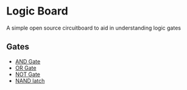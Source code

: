 # Logic Board

A simple open source circuitboard to aid in understanding logic gates

## Gates

* [AND Gate](https://www.falstad.com/circuit/circuitjs.html?ctz=CQAgjCAMB0l3BWcMBMcUHYMGZIA4UA2ATmIxAUgpABZsKBTAWjDACgA3W7FcY3urzA0aUMTSpIq06AjYAXECjx5wYXtmyE1vKhBgISdCXgyEMkFAhTEo0QggwoaYYpBoYaxBGFVg4IAAmDABmAIYArgA28gpKKuBmIJraYEl6doZkGMTY1jQIZG6qMA54WuZg2MQE+DnIVMHh0bEAzkr4Sk5dvJi6YuFRrQxs7cqqfcnWPWJUg8NsAE4dExIzztIgbnBL8atUeb1rVNuQbIHJeKKEoikgN0pBoZExTFEMgbvYV-eigr9iXBnADuSmcOj2EJByS0ALuxG00Lu6lUyMI0jYoOR-G4Qhx0JQ4NYvU6GygmPW3UmZIJCTQEwSaURFP+40hbNpDK5M057NJCQJ-ImpO6vLJbPp5Kx0zJhx5LJ4kJoDw5LJVCWVomEomhmvAIlx+p1Ct4D3+2vJQA)
* [OR Gate](https://www.falstad.com/circuit/circuitjs.html?ctz=CQAgjCAMB0l3BWcMBMcUHYMGZIA4UA2ATmIxAUgpABZsKBTAWjDACgA3W7FcY3urzA0aUMTSpIq06AjYAXECjx5wYXtmyE1vKhCY1ZNPBmU1CNBCTB5RqGxIvFbx9WCRg4IACYMAZgCGAK4ANvIKSirgGNqa2mAxYvqGCMamthYIxJAJ2va2kE62mOqkQl6+gaHhAM5K+EqmjbyYuuAggSE1DGx1yqqtINgILU16HQFdPQBO9QMSzUoLVNlwbLP9S1TDLcsgq5Bs3kO2IBZDWmeivJXBYUwhDN7rJ6LngldiuIcA7kooolYLSiQKgbD+cU+kOIeXBF3i-CGhFUYERv3+gPUcy2YL+g3xTQB0jhH02ZKi6PJAyig0pNJpDU2lMZDIGYzhZIWZIa6J2OL5tJJPEiqnM1wpJPOmzF4BEuNo52Eog+SvlH3ewtVvMu6lUWhRynl+r4GmR4ENvLNqIEmrRcOhsVOMKNTsdgMIxIhpzAHvh4F9dIGLJRiUOQA)
* [NOT Gate](https://www.falstad.com/circuit/circuitjs.html?ctz=CQAgjCAMB0l3BWcMBMcUHYMGZIA4UA2ATmIxAUgpABZsKBTAWjDACgA3WmvEFGqjR7hiKKOIHUq06AjYAXPhjFhCVbAhVrxEFrOJ4ENDHmIIyxbMQgwwojRkJgTKFKQSFeYOCAAmDADMAQwBXABt5NgBnEA0xbDRuXgTpcBBgsKiGNgAnJXjEuNjEqm84Nl9YzXAhWlUamj4-QNCIpjCGX1yqlVqiwkb1coB3OsIGsb5JSDZRmnr+QWFFqFmekAGkjcG1oV5NvZExGdGi53GilA9V0+qr8cP7m62Vx+uTrbsxHlLRZ5+jrQ8OoSrtgcUlslQaNMAUqLDwNoZkA)
* [NAND latch](http://www.falstad.com/circuit/circuitjs.html?ctz=CQAgjCAMB0l3BWcMBMcUHYMGZIA4UA2ATmIxAUgpABZsKBTAWjDACgA3WmvEQm7rxaEoomlSRUp0BGwDuIbNhHiqNYirhQ2AF3AYRYESnHgRVCExrRsxbBgR5CkDGXV0osHNjyuENQjwfNAwBMC0AEwYAMwBDAFcAGx1dfREmfhATKgyBC08EQiKaGgQwPBoDSCNyGH44bBMUIOJIFGIPcKoouKSUgCdFSAEmPCpsBBQQUalkODZB1imjNLNRLsgF8DAp3NW9i3g2AGdt3cyeacz8uMTjhhOztcuVm9i7h4VlISXFNGnfpsvv8WDtaD8wUDwQCwZcDvJoXsXuYEdk-llTICtr8xqtXnN5osDFcBGjZhtNoMSj8RD4RviJpsIooKgDaf8qFMeglkgicZyMFNcVDMEKBbthajTFZeM0hJcRXh5bKlejFbxGhjxlMoY1ZmTtAo0b9qU8oaaLi9IVKcrjRdNJUbBQ7xsMXYbFJN3d93brAjCpj6Zh6g7jTcHzXCw3DXmwgA)
